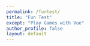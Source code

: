 ```yaml
---
permalink: /funtest/
title: "Fun Test"
except: "Play Games with Vue"
author_profile: false
layout: default
---
```


<div id="app"></div>

<script type="module" src="/funtest/dist/assets/index-eQ4swgC5.js"></script>
<link rel="stylesheet" href="/funtest/dist/assets/index-vHr2L-oI.css">